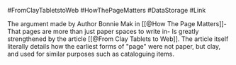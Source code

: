 #FromClayTabletstoWeb #HowThePageMatters #DataStorage #Link 

The argument made by Author Bonnie Mak in [[@How The Page Matters]]- That pages are more than just paper spaces to write in- Is greatly strengthened by the article [[@From Clay Tablets to Web]]. The article itself literally details how the earliest forms of "page" were not paper, but clay, and used for similar purposes such as cataloguing items.